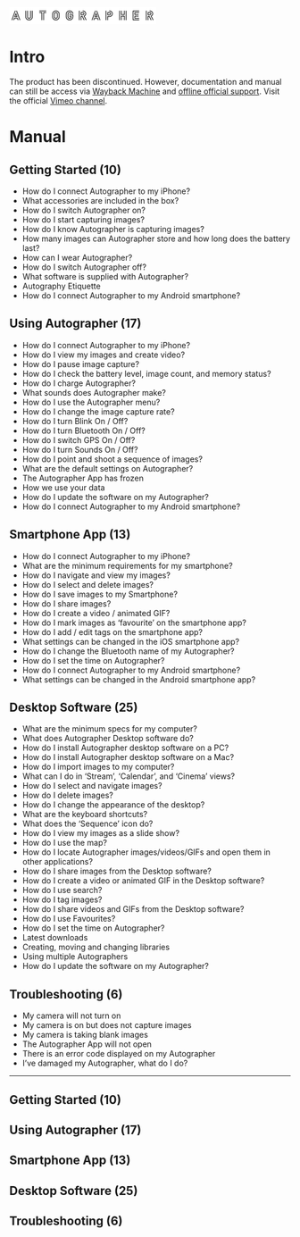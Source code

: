 ![Autographer Logo](images/autographer-logo.png)

# Intro

The product has been discontinued. However, documentation and manual can still be access via [Wayback Machine](http://web.archive.org/web/20160101000000*/http://autographer.com) and [offline official support](http://web.archive.org/web/20160111172326/http://support.autographer.com). Visit the official [Vimeo channel](https://vimeo.com/autographer).

# Manual

## Getting Started (10)

* How do I connect Autographer to my iPhone?
* What accessories are included in the box?
* How do I switch Autographer on?
* How do I start capturing images?
* How do I know Autographer is capturing images?
* How many images can Autographer store and how long does the battery last?
* How can I wear Autographer?
* How do I switch Autographer off?
* What software is supplied with Autographer?
* Autography Etiquette
* How do I connect Autographer to my Android smartphone?

## Using Autographer (17)

* How do I connect Autographer to my iPhone?
* How do I view my images and create video?
* How do I pause image capture?
* How do I check the battery level, image count, and memory status?
* How do I charge Autographer?
* What sounds does Autographer make?
* How do I use the Autographer menu?
* How do I change the image capture rate?
* How do I turn Blink On / Off?
* How do I turn Bluetooth On / Off?
* How do I switch GPS On / Off?
* How do I turn Sounds On / Off?
* How do I point and shoot a sequence of images?
* What are the default settings on Autographer?
* The Autographer App has frozen
* How we use your data
* How do I update the software on my Autographer?
* How do I connect Autographer to my Android smartphone?

## Smartphone App (13)

* How do I connect Autographer to my iPhone?
* What are the minimum requirements for my smartphone?
* How do I navigate and view my images?
* How do I select and delete images?
* How do I save images to my Smartphone?
* How do I share images?
* How do I create a video / animated GIF?
* How do I mark images as ‘favourite’ on the smartphone app?
* How do I add / edit tags on the smartphone app?
* What settings can be changed in the iOS smartphone app?
* How do I change the Bluetooth name of my Autographer?
* How do I set the time on Autographer?
* How do I connect Autographer to my Android smartphone?
* What settings can be changed in the Android smartphone app?

## Desktop Software (25)

* What are the minimum specs for my computer?
* What does Autographer Desktop software do?
* How do I install Autographer desktop software on a PC?
* How do I install Autographer desktop software on a Mac?
* How do I import images to my computer?
* What can I do in ‘Stream’, ‘Calendar’, and ‘Cinema’ views?
* How do I select and navigate images?
* How do I delete images?
* How do I change the appearance of the desktop?
* What are the keyboard shortcuts?
* What does the ‘Sequence’ icon do?
* How do I view my images as a slide show?
* How do I use the map?
* How do I locate Autographer images/videos/GIFs and open them in other applications?
* How do I share images from the Desktop software?
* How do I create a video or animated GIF in the Desktop software?
* How do I use search?
* How do I tag images?
* How do I share videos and GIFs from the Desktop software?
* How do I use Favourites?
* How do I set the time on Autographer?
* Latest downloads
* Creating, moving and changing libraries
* Using multiple Autographers
* How do I update the software on my Autographer?

## Troubleshooting (6)

* My camera will not turn on
* My camera is on but does not capture images
* My camera is taking blank images
* The Autographer App will not open
* There is an error code displayed on my Autographer
* I’ve damaged my Autographer, what do I do?

---

## Getting Started (10)
## Using Autographer (17)
## Smartphone App (13)
## Desktop Software (25)
## Troubleshooting (6)
